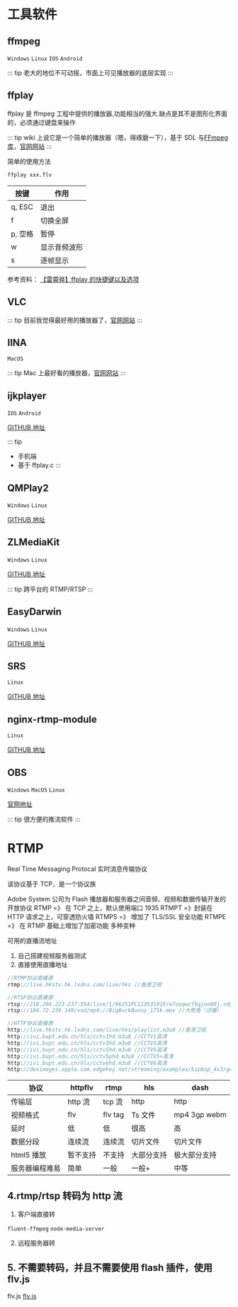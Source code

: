 # 工具软件

## ffmpeg

`Windows` `Linux` `IOS` `Android`

::: tip
老大的地位不可动摇，市面上可见播放器的底层实现
:::

## ffplay

ffplay 是 ffmpeg 工程中提供的播放器,功能相当的强大.缺点是其不是图形化界面的，必须通过键盘来操作

::: tip
wiki 上说它是一个简单的播放器（嗯，得琢磨一下），基于 SDL 与[FFmpeg 库](/video/ffmpeg)，[官网网站](https://ffmpeg.org/ffplay.html)
:::

简单的使用方法

```bash
ffplay xxx.flv
```

| 按键    | 作用         |
| ------- | ------------ |
| q, ESC  | 退出         |
| f       | 切换全屏     |
| p, 空格 | 暂停         |
| w       | 显示音频波形 |
| s       | 逐帧显示     |

参考资料：
[【雷霄骅】ffplay 的快捷键以及选项](https://blog.csdn.net/leixiaohua1020/article/details/15186441)

## VLC

::: tip
目前我觉得最好用的播放器了，[官网网站](https://www.videolan.org/)
:::

## IINA

`MacOS`

::: tip
Mac 上最好看的播放器，[官网网站](https://www.iina.io/)
:::

## ijkplayer

`IOS` `Android`

[GITHUB 地址](https://github.com/bilibili/ijkplayer)

::: tip

- 手机端
- 基于 ffplay.c
  :::

## QMPlay2

`Windows` `Linux`

[GITHUB 地址](https://github.com/zaps166/QMPlay2)

## ZLMediaKit

`Windows` `Linux`

[GITHUB 地址](https://github.com/xia-chu/ZLMediaKit)

::: tip
跨平台的 RTMP/RTSP
:::

## EasyDarwin

`Windows` `Linux`

[GITHUB 地址](https://github.com/EasyDarwin/EasyDarwin)

## SRS

`Linux`

[GITHUB 地址](https://github.com/ossrs/srs)

## nginx-rtmp-module

`Linux`

[GITHUB 地址](https://github.com/arut/nginx-rtmp-module)

## OBS

`Windows` `MacOS` `Linux`

[官网地址](https://obsproject.com/)

::: tip
很方便的推流软件
:::

# RTMP

Real Time Messaging Protocal
实时消息传输协议

该协议基于 TCP，是一个协议族

Adobe System 公司为 Flash 播放器和服务器之间音频、视频和数据传输开发的开放协议
RTMP =》 在 TCP 之上，默认使用端口 1935
RTMPT =》封装在 HTTP 请求之上，可穿透防火墙
RTMPS =》 增加了 TLS/SSL 安全功能
RTMPE =》 在 RTMP 基础上增加了加密功能
多种变种

可用的直播流地址

1. 自己搭建视频服务器测试
2. 直接使用直播地址

```js
//RTMP协议直播源
rtmp://live.hkstv.hk.lxdns.com/live/hks //香港卫视

//RTSP协议直播源
rtsp://218.204.223.237:554/live/1/66251FC11353191F/e7ooqwcfbqjoo80j.sdp //珠海过澳门大厅摄像头监控
rtsp://184.72.239.149/vod/mp4://BigBuckBunny_175k.mov //大熊兔（点播）

//HTTP协议直播源
http://live.hkstv.hk.lxdns.com/live/hks/playlist.m3u8 //香港卫视
http://ivi.bupt.edu.cn/hls/cctv1hd.m3u8 //CCTV1高清
http://ivi.bupt.edu.cn/hls/cctv3hd.m3u8 //CCTV3高清
http://ivi.bupt.edu.cn/hls/cctv5hd.m3u8 //CCTV5高清
http://ivi.bupt.edu.cn/hls/cctv5phd.m3u8 //CCTV5+高清
http://ivi.bupt.edu.cn/hls/cctv6hd.m3u8 //CCTV6高清
http://devimages.apple.com.edgekey.net/streaming/examples/bipbop_4x3/gear2/prog_index.m3u8 //苹果提供的测试源（点播）
```

| 协议           | httpflv  | rtmp    | hls        | dash         |
| -------------- | -------- | ------- | ---------- | ------------ |
| 传输层         | http 流  | tcp 流  | http       | http         |
| 视频格式       | flv      | flv tag | Ts 文件    | mp4 3gp webm |
| 延时           | 低       | 低      | 很高       | 高           |
| 数据分段       | 连续流   | 连续流  | 切片文件   | 切片文件     |
| html5 播放     | 暂不支持 | 不支持  | 大部分支持 | 极大部分支持 |
| 服务器编程难易 | 简单     | 一般    | 一般+      | 中等         |

## 4.rtmp/rtsp 转码为 http 流

1. 客户端直接转

`fluent-ffmpeg`
`node-media-server`

2. 远程服务器转

## 5. 不需要转码，并且不需要使用 flash 插件，使用 flv.js

flv.js
[flv.js](https://github.com/bilibili/flv.js)
